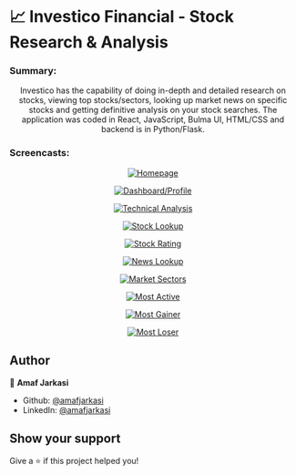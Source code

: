 # 📈 Investico Financial - Stock Research & Analysis

### Summary:
<p align="center">Investico has the capability of doing in-depth and detailed research on stocks, viewing top stocks/sectors, looking up market news on specific stocks and getting definitive analysis on your stock searches. The application was coded in React, JavaScript, Bulma UI, HTML/CSS and backend is in Python/Flask.</p>

### Screencasts:
<p align="center">
<a href="https://recordit.co/1QjPh5EENE" target="_blank"><img src="http://g.recordit.co/1QjPh5EENE.gif" alt="Homepage" border="0"></a>
</p>

<p align="center">
<a href="https://recordit.co/GEIFeG4xe7" target="_blank"><img src="http://g.recordit.co/GEIFeG4xe7.gif" alt="Dashboard/Profile" border="0"></a>
</p>

<p align="center">
<a href="https://recordit.co/vFb8jbXQR4" target="_blank"><img src="http://g.recordit.co/vFb8jbXQR4.gif" alt="Technical Analysis" border="0"></a>
</p>

<p align="center">
<a href="https://recordit.co/2pgZvyq9pT" target="_blank"><img src="http://g.recordit.co/2pgZvyq9pT.gif" alt="Stock Lookup" border="0"></a>
</p>

<p align="center">
<a href="https://recordit.co/GFEdd766Gh" target="_blank"><img src="http://g.recordit.co/GFEdd766Gh.gif" alt="Stock Rating" border="0"></a>
</p>

<p align="center">
<a href="https://recordit.co/3Zrdc7YFg3" target="_blank"><img src="http://g.recordit.co/3Zrdc7YFg3.gif" alt="News Lookup" border="0"></a>
</p>

<p align="center">
<a href="https://recordit.co/7hdcIR8fre" target="_blank"><img src="http://g.recordit.co/7hdcIR8fre.gif" alt="Market Sectors" border="0"></a>
</p>

<p align="center">
<a href="https://recordit.co/piX0Kz6Qpq" target="_blank"><img src="http://g.recordit.co/piX0Kz6Qpq.gif" alt="Most Active" border="0"></a>
</p>

<p align="center">
<a href="https://recordit.co/RTIYaDbmBu" target="_blank"><img src="http://g.recordit.co/RTIYaDbmBu.gif" alt="Most Gainer" border="0"></a>
</p>

<p align="center">
<a href="https://recordit.co/cljugKR7uB" target="_blank"><img src="http://g.recordit.co/cljugKR7uB.gif" alt="Most Loser" border="0"></a>
</p>

## Author

👤 **Amaf Jarkasi**

* Github: [@amafjarkasi](https://github.com/amafjarkasi)
* LinkedIn: [@amafjarkasi](https://linkedin.com/in/amafjarkasi)

## Show your support

Give a ⭐️ if this project helped you!
